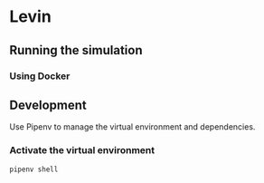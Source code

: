 # Levin

## Running the simulation

### Using Docker


## Development
Use Pipenv to manage the virtual environment and dependencies.

### Activate the virtual environment
```bash
pipenv shell
```
